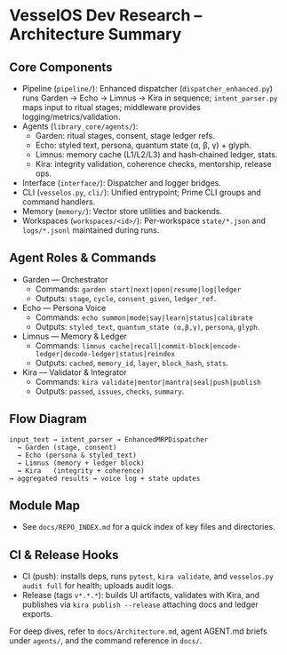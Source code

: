 # VesselOS Dev Research – Architecture Summary

## Core Components
- Pipeline (`pipeline/`): Enhanced dispatcher (`dispatcher_enhanced.py`) runs Garden → Echo → Limnus → Kira in sequence; `intent_parser.py` maps input to ritual stages; middleware provides logging/metrics/validation.
- Agents (`library_core/agents/`):
  - Garden: ritual stages, consent, stage ledger refs.
  - Echo: styled text, persona, quantum state (α, β, γ) + glyph.
  - Limnus: memory cache (L1/L2/L3) and hash‑chained ledger, stats.
  - Kira: integrity validation, coherence checks, mentorship, release ops.
- Interface (`interface/`): Dispatcher and logger bridges.
- CLI (`vesselos.py`, `cli/`): Unified entrypoint; Prime CLI groups and command handlers.
- Memory (`memory/`): Vector store utilities and backends.
- Workspaces (`workspaces/<id>/`): Per‑workspace `state/*.json` and `logs/*.jsonl` maintained during runs.

## Agent Roles & Commands
- Garden — Orchestrator
  - Commands: `garden start|next|open|resume|log|ledger`
  - Outputs: `stage`, `cycle`, `consent_given`, `ledger_ref`.
- Echo — Persona Voice
  - Commands: `echo summon|mode|say|learn|status|calibrate`
  - Outputs: `styled_text`, `quantum_state (α,β,γ)`, `persona`, `glyph`.
- Limnus — Memory & Ledger
  - Commands: `limnus cache|recall|commit-block|encode-ledger|decode-ledger|status|reindex`
  - Outputs: `cached`, `memory_id`, `layer`, `block_hash`, `stats`.
- Kira — Validator & Integrator
  - Commands: `kira validate|mentor|mantra|seal|push|publish`
  - Outputs: `passed`, `issues`, `checks`, `summary`.

## Flow Diagram
```
input_text → intent_parser → EnhancedMRPDispatcher
  → Garden (stage, consent)
  → Echo (persona & styled_text)
  → Limnus (memory + ledger block)
  → Kira   (integrity + coherence)
→ aggregated results → voice log + state updates
```

## Module Map
- See `docs/REPO_INDEX.md` for a quick index of key files and directories.

## CI & Release Hooks
- CI (push): installs deps, runs `pytest`, `kira validate`, and `vesselos.py audit full` for health; uploads audit logs.
- Release (tags `v*.*.*`): builds UI artifacts, validates with Kira, and publishes via `kira publish --release` attaching docs and ledger exports.

For deep dives, refer to `docs/Architecture.md`, agent AGENT.md briefs under `agents/`, and the command reference in `docs/`.

